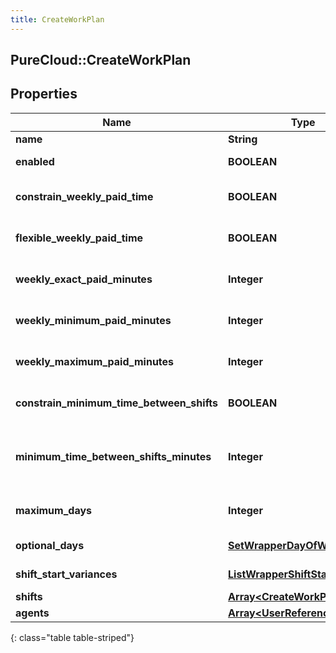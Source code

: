 ```yaml
---
title: CreateWorkPlan
---
```

## PureCloud::CreateWorkPlan

## Properties

|Name | Type | Description | Notes|
|------------ | ------------- | ------------- | -------------|
| **name** | **String** | Name of this work plan | |
| **enabled** | **BOOLEAN** | Whether the work plan is enabled for scheduling | [optional] |
| **constrain_weekly_paid_time** | **BOOLEAN** | Whether the weekly paid time constraint is enabled for this work plan | [optional] |
| **flexible_weekly_paid_time** | **BOOLEAN** | Whether the weekly paid time constraint is flexible for this work plan | [optional] |
| **weekly_exact_paid_minutes** | **Integer** | Exact weekly paid time in minutes for this work plan. Used if flexibleWeeklyPaidTime == false | [optional] |
| **weekly_minimum_paid_minutes** | **Integer** | Minimum weekly paid time in minutes for this work plan. Used if flexibleWeeklyPaidTime == true | [optional] |
| **weekly_maximum_paid_minutes** | **Integer** | Maximum weekly paid time in minutes for this work plan. Used if flexibleWeeklyPaidTime == true | [optional] |
| **constrain_minimum_time_between_shifts** | **BOOLEAN** | Whether the minimum time between shifts constraint is enabled for this work plan | [optional] |
| **minimum_time_between_shifts_minutes** | **Integer** | Minimum time between shifts in minutes defined in this work plan. Used if constrainMinimumTimeBetweenShifts == true | [optional] |
| **maximum_days** | **Integer** | Maximum number days in a week allowed to be scheduled for this work plan | [optional] |
| **optional_days** | [**SetWrapperDayOfWeek**](SetWrapperDayOfWeek.html) | Optional days to schedule for this work plan | [optional] |
| **shift_start_variances** | [**ListWrapperShiftStartVariance**](ListWrapperShiftStartVariance.html) | Variance in minutes among start times of shifts in this work plan | [optional] |
| **shifts** | [**Array&lt;CreateWorkPlanShift&gt;**](CreateWorkPlanShift.html) | Shifts in this work plan | [optional] |
| **agents** | [**Array&lt;UserReference&gt;**](UserReference.html) | Agents in this work plan | [optional] |
{: class="table table-striped"}


